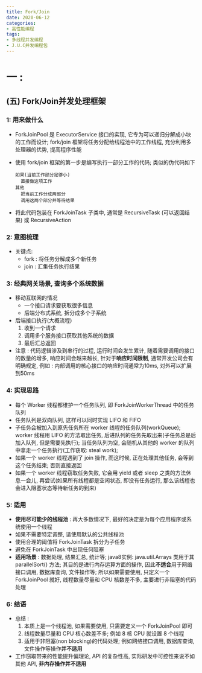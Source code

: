 ```yaml
---
title: Fork/Join
date: 2020-06-12
categories:
- 高性能编程
tags: 
- 多线程并发编程
- J.U.C并发编程包
---
```




# 一 : 

## (五) Fork/Join并发处理框架

### 1: 用来做什么

- ForkJoinPool 是 ExecutorService 接口的实现, 它专为可以递归分解成小块的工作而设计; fork/join 框架将任务分配给线程池中的工作线程, 充分利用多处理器的优势, 提高程序性能

- 使用 fork/join 框架的第一步是编写执行一部分工作的代码; 类似的伪代码如下

  ```
  如果(当前工作部分足够小)
  	直接做这项工作
  其他
  	把当前工作分成两部分
  	调用这两个部分并等待结果
  ```

- 将此代码包装在 ForkJoinTask 子类中, 通常是 RecursiveTask (可以返回结果) 或 RecursiveAction

### 2: 意图梳理

- 关键点:
  - fork : 将任务分解成多个新任务
  - join : 汇集任务执行结果

### 3: 经典网关场景, 查询多个系统数据

- 移动互联网的情况
  - 一个接口请求要获取很多信息
  - 后端分布式系统, 拆分成多个子系统
- 后端接口执行(大概流程)
  1. 收到一个请求
  2. 调用多个服务接口获取其他系统的数据
  3. 最后汇总返回
- 注意 : 代码逻辑涉及到串行的过程, 运行时间会发生累计, 随着需要调用的接口的数量的增多, 响应时间会越来越长, 针对于**响应时间限制**, 通常开发公司会有明确规定, 例如 : 内部调用的核心接口的响应时间通常为10ms, 对外可以扩展到50ms

### 4: 实现思路

- 每个 Worker 线程都维护一个任务队列, 即 ForkJoinWorkerThread 中的任务队列
- 任务队列是双向队列, 这样可以同时实现 LIFO 和 FIFO
- 子任务会被加入到原先任务所在 worker 线程的任务队列(workQueue); worker 线程用 LIFO 的方法取出任务, 后进队列的任务先取出来(子任务总是后加入队列, 但是需要先执行); 当任务队列为空, 会随机从其他的 worker 的队列中拿走一个任务执行(工作窃取: steal work);
- 如果一个 worker 线程遇到了 join 操作, 而这时候, 正在处理其他任务, 会等到这个任务结束; 否则直接返回
- 如果一个 worker 线程窃取任务失败, 它会用 yield 或者 sleep 之类的方法休息一会儿, 再尝试(如果所有线程都是空闲状态, 即没有任务运行, 那么该线程也会进入阻塞状态等待新任务的到来)

### 5: 适用

- **使用尽可能少的线程池** : 再大多数情况下, 最好的决定是为每个应用程序或系统使用一个线程
- 如果不需要特定调整, 请使用默认的公共线程池
- 使用合理的阈值将 ForkJoinTask 拆分为子任务
- 避免在 ForkJoinTask 中出现任何阻塞
- **适用场景** : 数据处理, 结果汇总, 统计等; java8实例: java.util.Arrays 类用于其 parallelSort() 方法; 其目的是进行内存运算方面的操作, 因此**不适合**用于网络接口调用, 数据库查询, 文件操作等; 所以如果需要使用, 只定义一个 ForkJoinPool 就好, 线程数量尽量和 CPU 核数差不多, 主要进行非阻塞的代码处理

### 6: 结语

- 总结 :
  1. 本质上是一个线程池, 如果需要使用, 只需要定义一个 ForkJoinPool 即可
  2. 线程数量尽量和 CPU 核心数差不多; 例如 8 核 CPU 就设置 8 个线程
  3. 适用于非阻塞(non blocking)的代码处理; 例如网络接口调用, 数据库查询, 文件操作等操作**并不适用**
- 工作窃取带来的性能提升偏理论, API 的复杂性高, 实际研发中可控性来说不如其他 API, **非内存操作并不适用**